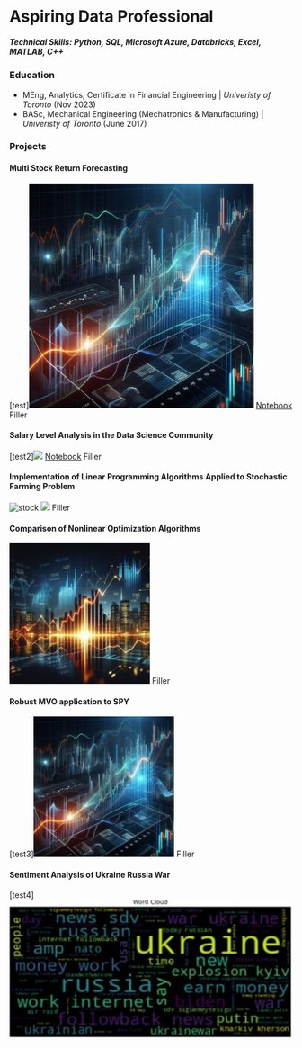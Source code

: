 # Aspiring Data Professional

##### Technical Skills: Python, SQL, Microsoft Azure, Databricks, Excel, MATLAB, C++ 

### Education
- MEng, Analytics, Certificate in Financial Engineering | *Univeristy of Toronto* (Nov 2023)
- BASc, Mechanical Engineering (Mechatronics & Manufacturing) | *Univeristy of Toronto* (June 2017)

### Projects

#### Multi Stock Return Forecasting
[test]<img src="https://github.com/eydeyoung/portfolio/blob/main/assets/imgs/stock1.jfif" width="400">
[Notebook](https://github.com/eydeyoung/Multistock_Predictive_Analytics)
Filler

#### Salary Level Analysis in the Data Science Community
[test2]<img src="(https://github.com/eydeyoung/portfolio/blob/main/assets/imgs/Salary%20Divide.jfif)" height="250">
[Notebook](https://github.com/eydeyoung/salary-comparison)
Filler

#### Implementation of Linear Programming Algorithms Applied to Stochastic Farming Problem
![stock](./assets/imgs/Farming_Problem_2.jfif)
<img src="/assets/imgs/Farming_Problem_2.jfif" height="250">
Filler

#### Comparison of Nonlinear Optimization Algorithms
<!--- ![stock](/assets/imgs/stock2.jfif) --->
<img src="./assets/imgs/stock2.jfif" height="250">
Filler  

#### Robust MVO application to SPY
<!--- ![stock](/assets/imgs/stock1.jfif) --->
[test3]<img src="./assets/imgs/stock1.jfif" height="250">
Filler  

#### Sentiment Analysis of Ukraine Russia War
<!---![stock](/assets/imgs/Ukraine-Russia-War.JPG)--->
[test4] <img src="./assets/imgs/Ukraine-Russia-War.JPG" height="250">






